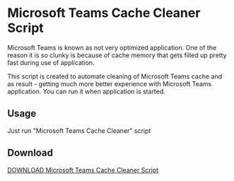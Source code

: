 # Microsoft Teams Cache Cleaner Script
Microsoft Teams is known as not very optimized application. One of the reason it is so clunky is because of cache memory that gets filled up pretty fast during use of application.

This script is created to automate cleaning of Microsoft Teams cache and as result - getting much more better experience with Microsoft Teams application.
You can run it when application is started.

## Usage
Just run "Microsoft Teams Cache Cleaner" script

## Download
<a id="raw-url" download="Microsoft Teams Cache Cleaner.ps1" href="https://raw.githubusercontent.com/KrystianLesniak/Microsoft-Teams-Cache-Cleaner-Script/main/TeamsClearCacheScript.ps1">DOWNLOAD Microsoft Teams Cache Cleaner Script</a>
